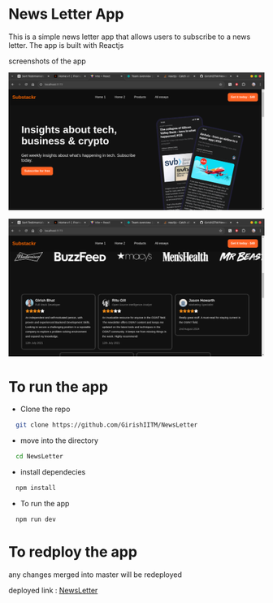 <!-- add images from public/scrn_shot1.png and scrn_shot2.png to test the app run npm run dev
any changes merged into master will be redeployed
 -->

# News Letter App

This is a simple news letter app that allows users to subscribe to a news letter. The app is built with Reactjs

screenshots of the app

![screenshot1](public/scrn_shot1.png)

![screenshot2](public/scrn_shot2.png)

# To run the app

- Clone the repo
```bash
  git clone https://github.com/GirishIITM/NewsLetter
```
- move into the directory

```bash
  cd NewsLetter
```

- install dependecies

```bash
  npm install
```

- To run the app
```bash
  npm run dev
```

# To redploy the app

any changes merged into master will be redeployed

deployed link : [NewsLetter](https://newsletter-girish.herokuapp.com/)

```